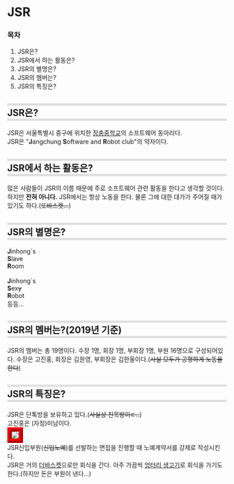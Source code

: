 <html>
    <head>
        <meta charset="utf-8">
        <style>
            #jinhong {
                border:10px ridge red;
            }
            h2 {
                border-top:5px solid rgb(222,222,222);
                border-bottom:5px solid rgb(222,222,222);
            }
        </style>
    </head>
    <body>
        <h1>JSR</h1>
        <h3>목차</h3>
        <ol>
            <li>JSR은?</li>
            <li>JSR에서 하는 활동은?</li>
            <li>JSR의 별명은?</li>
            <li>JSR의 멤버는?</li>
            <li>JSR의 특징은?</li>
        </ol>
        <h2>JSR은?</h2>
        <p>JSR은 서울특별시 중구에 위치한 <a href="http://jangchung.sen.ms.kr/index.do">장충중학교</a>의 소프트웨어 동아리다.<br>JSR은 "<strong>J</strong>angchung <strong>S</strong>oftware and <strong>R</strong>obot club"의 약자이다.</p>
        <h2>JSR에서 하는 활동은?</h2>
        <p>많은 사람들이 JSR의 이름 때문에 주로 소프트웨어 관련 활동을 한다고 생각할 것이다. 하지만 <strong>전혀 아니다.</strong> JSR에서는 항상 노동을 한다. 물론 그에 대한 대가가 주어질 때가 있기도 하다.(<del>또바스켓...</del>)</p>
        <h2>JSR의 별명은?</h2>
        <p><strong>J</strong>inhong`s<br><strong>S</strong>lave<br><strong>R</strong>oom<br><br>
           <strong>J</strong>inhong`s<br><strong>S</strong>ex<del>y</del><br><strong>R</strong>obot<br>
           등등...
        <h2>JSR의 멤버는?(2019년 기준)</h2>
        <p>JSR의 멤버는 총 19명이다. 수장 1명, 회장 1명, 부회장 1명, 부원 16명으로 구성되어있다. 수장은 고진홍, 회장은 김원영, 부회장은 김한울이다.(<del>사실 모두가 공평하게 노동을 한다</del>)</p>
        <h2>JSR의 특징은?</h2>
        <p>JSR은 단톡방을 보유하고 있다.(<del>사실상 친목방이ㄷ..</del>)<br>고진홍은 (자칭)미남이다.<br><img id="jinhong" src="https://edudonga.com/data/article/1705/c80792a085789c792d6648fe8aeced79_1495068311_8199.JPG"><br>JSR신입부원(<del>신입노예</del>)를 선발하는 면접을 진행할 때 노예계약서를 강제로 작성시킨다.<br>JSR은 거의 <a href="http://www.thebasket.co.kr/">더바스켓</a>으로만 회식을 간다. 아주 가끔씩 <a href="http://ungteori1.com/">엉터리 생고기</a>로 회식을 가기도 한다.(하지만 돈은 부원이 낸다...)</p>
    </body>
</html>
